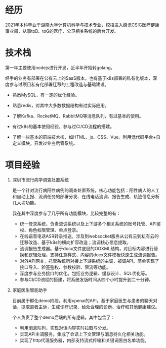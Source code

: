 # 经历
2021年本科毕业于湖南大学计算机科学与技术专业，校招进入腾讯CSIG医疗健康事业部，从事toB、toG的医疗、公卫相关系统的后台开发。

# 技术栈
第一年主要使用nodejs进行开发，近半年开始转golang。

经手的业务有部署在公有云上的SaaS版本，也有基于k8s部署的私有化版本，深度参与过项目私有化部署迁移的工程改造与基础建设。

- 熟悉MySQL，有一定的优化经验。

- 熟悉redis，对其中大多数数据结构有过实际应用。

- 了解Kafka、RocketMQ、RabbitMQ等消息队列，有过基本的使用。

- 有过k8s的基本使用经验，参与过CI/CD流程的搭建。

- 了解一些基本的前端技术栈，如HTML、js、CSS、Vue。利用低代码平台+自定义模块，开发过业务后管系统。

# 项目经验
1. 深圳市流行病学调查处置系统

    是一个针对流行病阳性病例的调查处置系统，核心功能包括：阳性病人的人工和自动上报、流调任务的部署分发、在线电话流调、报告生成、轨迹信息分析几大块功能。

    我在其中深度参与了几乎所有功能模块，比较完整的有：
    - 统一登录系统，负责流调系统以及上下游多个相关系统的账号托管、API鉴权、角色权限管理、单点登录。
    - 在线语音电话ASR转录推送，涉及到websocket服务从公有云到私有云的迁移改造、基于k8s的横向扩容改造；流调核心信息提取。
    - 流调报告生成器。基于docx文件底层的OOXML结构，对目标内容进行替换和逻辑处理，支持任意样式、内容的docx文件模板快速生成流调报告。
    - 对外API网关，托管系统所对接上下游系统的主调、被调API。简单实现了接口导入、验签鉴权、参数校验、限流等功能。
    - 深度参与业务接口的优化。包括业务逻辑、缓存设计、SQL优化等。
    - 参与CI/CD流程的搭建，将系统发版时间从四个小时提升到二十分钟。
2. 家庭医生智能助手

    目前属于孵化demo阶段，利用openai的API，基于家庭医生与患者的聊天对话，提取患者主诉，生成诊疗记录、给处合理的诊断、治疗和其他健康建议。

    个人负责了整个demo后端的所有逻辑，其中包含了：
    - 利用消息队列，实现对话内容实时拉取与分发。
    - 实现API主调服务，集成了会话上下文管理与消息持久化相关功能。
    - 实现了http代理服务器，内部支持流式传输和关键词黑白名单功能。
